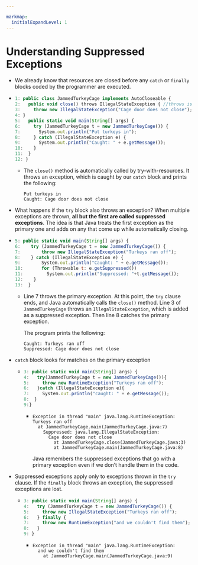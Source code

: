 ```yaml
---

markmap:
  initialExpandLevel: 1
---
```

# **Understanding Suppressed Exceptions**
- We already know that resources are closed before any `catch` or `finally` 
blocks coded by the programmer are executed.
- ```js
  1: public class JammedTurkeyCage implements AutoCloseable {
  2:   public void close() throws IllegalStateException { //throws is not necessary
  3:     throw new IllegalStateException("Cage door does not close");
  4: }
  5:   public static void main(String[] args) {
  6:     try (JammedTurkeyCage t = new JammedTurkeyCage()) {
  7:       System.out.println("Put turkeys in");
  8:     } catch (IllegalStateException e) {
  9:       System.out.println("Caught: " + e.getMessage());
  10:    }
  11:  }
  12: }
  ```
  - The `close()` method is automatically called by try-­with-­resources. It throws an
  exception, which is caught by our `catch` block and prints the following:
    ```
    Put turkeys in
    Caught: Cage door does not close
    ```
- What happens if the `try` block also throws an exception? When multiple exceptions are thrown,
 **all but the first are called suppressed exceptions**. The idea is that Java treats the first exception 
 as the primary one and adds on any that come up while automatically closing.
- ```js
  5: public static void main(String[] args) {
  6:    try (JammedTurkeyCage t = new JammedTurkeyCage()) {
  7:        throw new IllegalStateException("Turkeys ran off");
  8:    } catch (IllegalStateException e) {
  9:        System.out.println("Caught: " + e.getMessage());
  10:       for (Throwable t: e.getSuppressed())
  11:         System.out.println("Suppressed: "+t.getMessage());
  12:    }
  13:  }
  ```
  - Line 7 throws the primary exception. At this point, the `try` clause ends, and Java automatically calls
  the `close()` method. Line 3 of `JammedTurkeyCage` throws an `IllegalStateException`, which is added
  as a suppressed exception. Then line 8 catches the primary exception. 
 
    The program prints the following:
    ```
    Caught: Turkeys ran off
    Suppressed: Cage door does not close
    ```
- `catch` block looks for matches on the primary exception
  - ```js
    3: public static void main(String[] args) {
    4:   try(JammedTurkeyCage t = new JammedTurkeyCage()){
    5:     throw new RuntimeException("Turkeys ran off");
    6:   }catch (IllegalStateException e){
    7:     System.out.println("caught: " + e.getMessage());
    8:  }
    9:}
    ```
    - ```
      Exception in thread "main" java.lang.RuntimeException: Turkeys ran off
        at JammedTurkeyCage.main(JammedTurkeyCage.java:7)
          Suppressed: java.lang.IllegalStateException:
            Cage door does not close
              at JammedTurkeyCage.close(JammedTurkeyCage.java:3)
              at JammedTurkeyCage.main(JammedTurkeyCage.java:8)
      ```

      Java remembers the suppressed exceptions that go with a primary exception even if 
      we don’t handle them in the code.
- Suppressed exceptions apply only to exceptions thrown in the `try` clause. 
If the `finally` block throws an exception, the suppressed exceptions are lost.
  - ```js
    3: public static void main(String[] args) {
    4:   try (JammedTurkeyCage t = new JammedTurkeyCage()) {
    5:     throw new IllegalStateException("Turkeys ran off");
    6:   } finally {
    7:     throw new RuntimeException("and we couldn't find them");
    8:   }
    9: }
    ```
    - ```
      Exception in thread "main" java.lang.RuntimeException:
        and we couldn't find them
          at JammedTurkeyCage.main(JammedTurkeyCage.java:9)
      ```